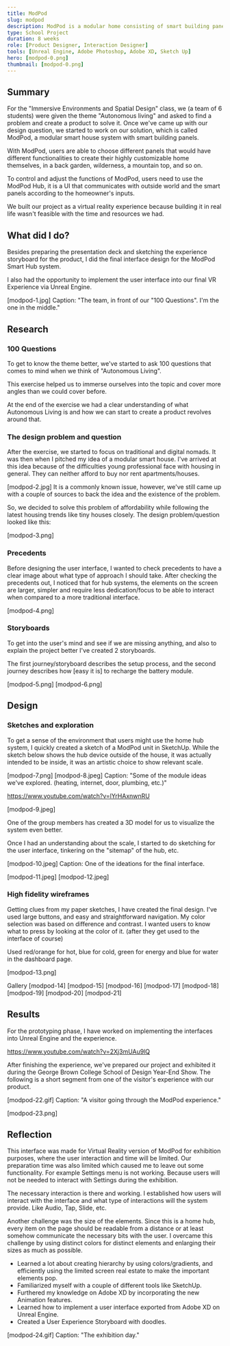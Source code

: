 ```yaml
---
title: ModPod
slug: modpod
description: ModPod is a modular home consisting of smart building panels. Designed for young professionals.
type: School Project
duration: 8 weeks
role: [Product Designer, Interaction Designer]
tools: [Unreal Engine, Adobe Photoshop, Adobe XD, Sketch Up]
hero: [modpod-0.png]
thumbnail: [modpod-0.png]
---
```


## Summary

For the "Immersive Environments and Spatial Design" class, we (a team of 6 students) were given the theme "Autonomous living" and asked to find a problem and create a product to solve it. Once we've came up with our design question, we started to work on our solution, which is called ModPod, a modular smart house system with smart building panels.

With ModPod, users are able to choose different panels that would have different functionalities to create their highly customizable home themselves, in a back garden, wilderness, a mountain top, and so on.

To control and adjust the functions of ModPod, users need to use the ModPod Hub, it is a UI that communicates with outside world and the smart panels according to the homeowner's inputs.

We built our project as a virtual reality experience because building it in real life wasn't feasible with the time and resources we had.

## What did I do?

Besides preparing the presentation deck and sketching the experience storyboard for the product, I did the final interface design for the ModPod Smart Hub system.

I also had the opportunity to implement the user interface into our final VR Experience via Unreal Engine.

[modpod-1.jpg]
Caption: "The team, in front of our "100 Questions". I'm the one in the middle."

## Research

### 100 Questions

To get to know the theme better, we've started to ask 100 questions that comes to mind when we think of "Autonomous Living".

This exercise helped us to immerse ourselves into the topic and cover more angles than we could cover before.

At the end of the exercise we had a clear understanding of what Autonomous Living is and how we can start to create a product revolves around that.

### The design problem and question

After the exercise, we started to focus on traditional and digital nomads. It was then when I pitched my idea of a modular smart house. I've arrived at this idea because of the difficulties young professional face with housing in general. They can neither afford to buy nor rent apartments/houses.

[modpod-2.jpg]
It is a commonly known issue, however, we've still came up with a couple of sources to back the idea and the existence of the problem.

So, we decided to solve this problem of affordability while following the latest housing trends like tiny houses closely. The design problem/question looked like this:

[modpod-3.png]

### Precedents

Before designing the user interface, I wanted to check precedents to have a clear image about what type of approach I should take. After checking the precedents out, I noticed that for hub systems, the elements on the screen are larger, simpler and require less dedication/focus to be able to interact when compared to a more traditional interface.

[modpod-4.png]

### Storyboards

To get into the user's mind and see if we are missing anything, and also to explain the project better I've created 2 storyboards.

The first journey/storyboard describes the setup process, and the second journey describes how [easy it is] to recharge the battery module.

[modpod-5.png]
[modpod-6.png]

## Design

### Sketches and exploration

To get a sense of the environment that users might use the home hub system, I quickly created a sketch of a ModPod unit in SketchUp. While the sketch below shows the hub device outside of the house, it was actually intended to be inside, it was an artistic choice to show relevant scale.

[modpod-7.png]
[modpod-8.jpeg]
Caption: "Some of the module ideas we've explored. (heating, internet, door, plumbing, etc.)"

https://www.youtube.com/watch?v=lYrHAxnwnRU

[modpod-9.jpeg]

One of the group members has created a 3D model for us to visualize the system even better.

Once I had an understanding about the scale, I started to do sketching for the user interface, tinkering on the "sitemap" of the hub, etc.

[modpod-10.jpeg]
Caption: One of the ideations for the final interface.

[modpod-11.jpeg]
[modpod-12.jpeg]

### High fidelity wireframes

Getting clues from my paper sketches, I have created the final design. I've used large buttons, and easy and straightforward navigation. My color selection was based on difference and contrast. I wanted users to know what to press by looking at the color of it. (after they get used to the interface of course)

Used red/orange for hot, blue for cold, green for energy and blue for water in the dashboard page.

[modpod-13.png]

Gallery
[modpod-14]
[modpod-15]
[modpod-16]
[modpod-17]
[modpod-18]
[modpod-19]
[modpod-20]
[modpod-21]

## Results

For the prototyping phase, I have worked on implementing the interfaces into Unreal Engine and the experience.

https://www.youtube.com/watch?v=2Xj3mUAu9lQ

After finishing the experience, we've prepared our project and exhibited it during the George Brown College School of Design Year-End Show. The following is a short segment from one of the visitor's experience with our product.

[modpod-22.gif]
Caption: "A visitor going through the ModPod experience."

[modpod-23.png]

## Reflection

This interface was made for Virtual Reality version of ModPod for exhibition purposes, where the user interaction and time will be limited. Our preparation time was also limited which caused me to leave out some functionality. For example Settings menu is not working. Because users will not be needed to interact with Settings during the exhibition.

The necessary interaction is there and working. I established how users will interact with the interface and what type of interactions will the system provide. Like Audio, Tap, Slide, etc.

Another challenge was the size of the elements. Since this is a home hub, every item on the page should be readable from a distance or at least somehow communicate the necessary bits with the user. I overcame this challenge by using distinct colors for distinct elements and enlarging their sizes as much as possible.

- Learned a lot about creating hierarchy by using colors/gradients, and efficiently using the limited screen real estate to make the important elements pop.
- Familiarized myself with a couple of different tools like SketchUp.
- Furthered my knowledge on Adobe XD by incorporating the new Animation features.
- Learned how to implement a user interface exported from Adobe XD on Unreal Engine.
- Created a User Experience Storyboard with doodles.

[modpod-24.gif]
Caption: "The exhibition day."

